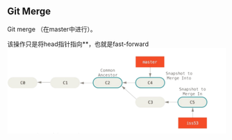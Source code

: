 ## Git Merge 
Git merge  （在master中进行）。

该操作只是将head指针指向**，也就是fast-forward
![image](https://github.com/pointwind/Git/blob/master/git_tip_merge.png?raw=true)

